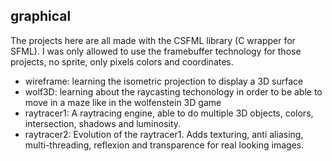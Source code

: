 ## graphical

The projects here are all made with the CSFML library (C wrapper for SFML). I was only allowed to use the framebuffer technology for those projects, no sprite, only pixels colors and coordinates.

* wireframe: learning the isometric projection to display a 3D surface
* wolf3D: learning about the raycasting techonology in order to be able to move in a maze like in the wolfenstein 3D game
* raytracer1: A raytracing engine, able to do multiple 3D objects, colors, intersection, shadows and luminosity.
* raytracer2: Evolution of the raytracer1. Adds texturing, anti aliasing, multi-threading, reflexion and transparence for real looking images.